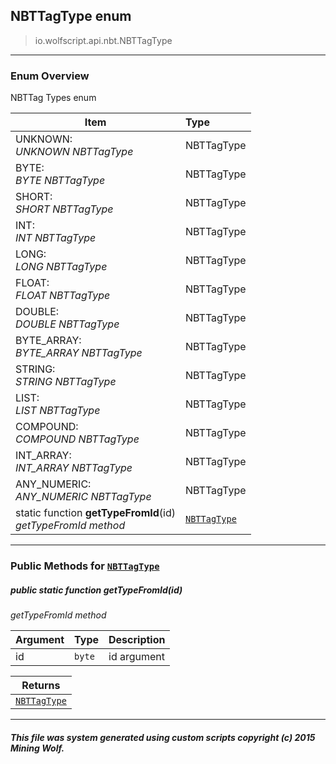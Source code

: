 ## NBTTagType __enum__

>io.wolfscript.api.nbt.NBTTagType

---

### Enum Overview

NBTTag Types enum

Item | Type   
--- | :--- 
UNKNOWN: <br> _UNKNOWN NBTTagType_ | NBTTagType
BYTE: <br> _BYTE NBTTagType_ | NBTTagType
SHORT: <br> _SHORT NBTTagType_ | NBTTagType
INT: <br> _INT NBTTagType_ | NBTTagType
LONG: <br> _LONG NBTTagType_ | NBTTagType
FLOAT: <br> _FLOAT NBTTagType_ | NBTTagType
DOUBLE: <br> _DOUBLE NBTTagType_ | NBTTagType
BYTE_ARRAY: <br> _BYTE_ARRAY NBTTagType_ | NBTTagType
STRING: <br> _STRING NBTTagType_ | NBTTagType
LIST: <br> _LIST NBTTagType_ | NBTTagType
COMPOUND: <br> _COMPOUND NBTTagType_ | NBTTagType
INT_ARRAY: <br> _INT_ARRAY NBTTagType_ | NBTTagType
ANY_NUMERIC: <br> _ANY_NUMERIC NBTTagType_ | NBTTagType
static function __getTypeFromId__(id) <br> _getTypeFromId method_ | [`NBTTagType`](NBTTagType.md)



---


### Public Methods for [`NBTTagType`](NBTTagType.md)

##### <a id='gettypefromid'></a>public static function __getTypeFromId__(id)

_getTypeFromId method_

Argument | Type | Description  
--- | --- | --- 
id | `byte` | id argument

Returns | 
--- | 
[`NBTTagType`](NBTTagType.md) |


---


##### This file was system generated using custom scripts copyright (c) 2015 Mining Wolf.
	

